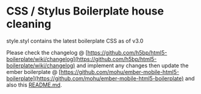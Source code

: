 CSS / Stylus Boilerplate house cleaning
=======================================

style.styl contains the latest boilerplate CSS as of v3.0

Please check the changelog @ [https://github.com/h5bp/html5-boilerplate/wiki/changelog](https://github.com/h5bp/html5-boilerplate/wiki/changelog) and implement any changes then update the ember boilerplate @ [https://github.com/mohu/ember-mobile-html5-boilerplate](https://github.com/mohu/ember-mobile-html5-boilerplate) and also this [README.md](https://github.com/mohu/ember-mobile-html5-boilerplate/tree/master/css/README.md).